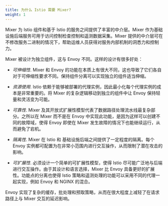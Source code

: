 ```yaml
---
title: 为什么 Istio 需要 Mixer?
weight: 1
---
```


Mixer 为 Istio 组件和基于 Istio 的服务之间提供了丰富的中介层。Mixer 作为基础设施后端服务可用于访问控制检查控制和遥测数据采集。Mixer 提供的中介层可在不修改服务二进制的情况下，帮助运维人员获得对服务内部机制的洞悉力和控制力。

Mixer 被设计为独立组件，这与 Envoy 不同。这样的设计有很多好处：

- *可伸缩性*.
Mixer 和 Envoy 的功能在本质上有很大不同，这也导致了它们各自对于可伸缩性要求不同。保持组件分离可以实现独立的组件适当伸缩。

- *资源使用*.
Istio 依赖于能够被部署的代理实例，因此最小化每个代理实例的成本是非常重要的。将 Mixer 的复杂逻辑移动到独立的组件中让 Envoy 保持轻量和灵活变为可能。

- *可靠性*.
Mixer 及其开放式扩展性模型代表了数据路径处理流水线最复杂部分。之所以在 Mixer 而不是在 Envoy 中实现此功能，是因为这样可以创建不同的故障域，使得 Envoy 即使在 Mixer 发生故障的情况下也能继续运行，从而避免了宕机。

- *隔离性*.
Mixer 在 Istio 和 基础设施后端之间提供了一定程度的隔离。每个 Envoy 实例都可配置为在非常小范围内进行交互操作，从而限制了潜在攻击的影响。

- *可扩展性*.
必须设计一个简单的可扩展性模型，使得 Istio 尽可能广泛地与后端进行交互操作。由于其设计和语言选择，Mixer 比 Envoy 具备更好的扩展性。功能点的分离也使得 Istio 策略和遥测处理的功能可以采用不同的代理一起实现，例如 Envoy 和 NGINX 的混合。

Envoy 实现了复杂的缓存，批处理和预取策略，从而在很大程度上减轻了在请求路径上与 Mixer 交互的延迟影响。
